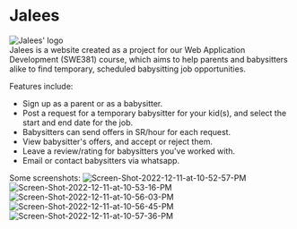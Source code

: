 # Jalees
<img src="https://i.ibb.co/bNjN2cc/logo.png" alt="Jalees' logo" border="0"><br>
Jalees is a website created as a project for our Web Application Development (SWE381) course, which aims to help parents and babysitters alike to find temporary, scheduled babysitting job opportunities.

Features include:
- Sign up as a parent or as a babysitter.
- Post a request for a temporary babysitter for your kid(s), and select the start and end date for the job.
- Babysitters can send offers in SR/hour for each request.
- View babysitter's offers, and accept or reject them.
- Leave a review/rating for babysitters you've worked with.
- Email or contact babysitters via whatsapp.

Some screenshots:
<img src="https://i.ibb.co/pfXf9ZH/Screen-Shot-2022-12-11-at-10-52-57-PM.png" alt="Screen-Shot-2022-12-11-at-10-52-57-PM" border="0">
<br>
<img src="https://i.ibb.co/1Ts3hw2/Screen-Shot-2022-12-11-at-10-53-16-PM.png" alt="Screen-Shot-2022-12-11-at-10-53-16-PM" border="0">
<br>
<img src="https://i.ibb.co/wsLvzDB/Screen-Shot-2022-12-11-at-10-56-03-PM.png" alt="Screen-Shot-2022-12-11-at-10-56-03-PM" border="0">
<br>
<img src="https://i.ibb.co/VSGR7T6/Screen-Shot-2022-12-11-at-10-56-45-PM.png" alt="Screen-Shot-2022-12-11-at-10-56-45-PM" border="0">
<br>
<img src="https://i.ibb.co/yhKq71S/Screen-Shot-2022-12-11-at-10-57-36-PM.png" alt="Screen-Shot-2022-12-11-at-10-57-36-PM" border="0">
